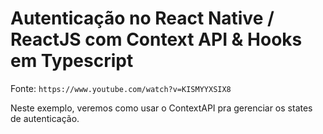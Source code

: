 # Autenticação no React Native / ReactJS com Context API & Hooks em Typescript

Fonte: `https://www.youtube.com/watch?v=KISMYYXSIX8`

Neste exemplo, veremos como usar o ContextAPI pra gerenciar os states de autenticação.
